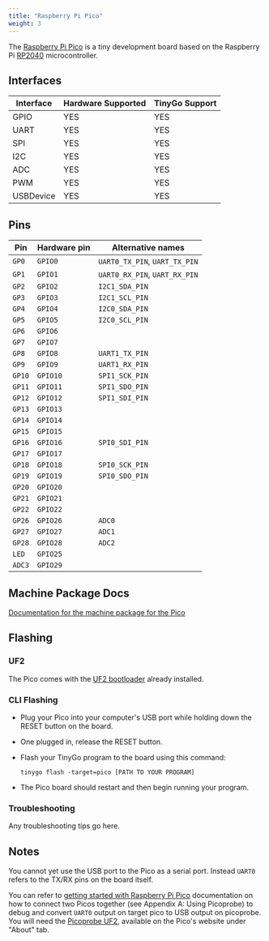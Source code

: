 ```yaml
---
title: "Raspberry Pi Pico"
weight: 3
---
```


The [Raspberry Pi Pico](https://www.raspberrypi.org/products/raspberry-pi-pico/) is a tiny development board based on the Raspberry Pi [RP2040](https://datasheets.raspberrypi.org/rp2040/rp2040-datasheet.pdf) microcontroller.

## Interfaces

| Interface | Hardware Supported | TinyGo Support |
| --------- | ------------- | ----- |
| GPIO      | YES | YES |
| UART      | YES | YES |
| SPI       | YES | YES |
| I2C       | YES | YES |
| ADC       | YES | YES |
| PWM       | YES | YES |
| USBDevice | YES | YES |

## Pins

| Pin               | Hardware pin | Alternative names |
| ----------------- | ------------ | ----------------- |
| `GP0`             | `GPIO0`      | `UART0_TX_PIN`, `UART_TX_PIN` |
| `GP1`             | `GPIO1`      | `UART0_RX_PIN`, `UART_RX_PIN` |
| `GP2`             | `GPIO2`      | `I2C1_SDA_PIN`    |
| `GP3`             | `GPIO3`      | `I2C1_SCL_PIN`    |
| `GP4`             | `GPIO4`      | `I2C0_SDA_PIN`    |
| `GP5`             | `GPIO5`      | `I2C0_SCL_PIN`    |
| `GP6`             | `GPIO6`      |                   |
| `GP7`             | `GPIO7`      |                   |
| `GP8`             | `GPIO8`      | `UART1_TX_PIN`    |
| `GP9`             | `GPIO9`      | `UART1_RX_PIN`    |
| `GP10`            | `GPIO10`     | `SPI1_SCK_PIN`    |
| `GP11`            | `GPIO11`     | `SPI1_SDO_PIN`    |
| `GP12`            | `GPIO12`     | `SPI1_SDI_PIN`    |
| `GP13`            | `GPIO13`     |                   |
| `GP14`            | `GPIO14`     |                   |
| `GP15`            | `GPIO15`     |                   |
| `GP16`            | `GPIO16`     | `SPI0_SDI_PIN`    |
| `GP17`            | `GPIO17`     |                   |
| `GP18`            | `GPIO18`     | `SPI0_SCK_PIN`    |
| `GP19`            | `GPIO19`     | `SPI0_SDO_PIN`    |
| `GP20`            | `GPIO20`     |                   |
| `GP21`            | `GPIO21`     |                   |
| `GP22`            | `GPIO22`     |                   |
| `GP26`            | `GPIO26`     | `ADC0`            |
| `GP27`            | `GPIO27`     | `ADC1`            |
| `GP28`            | `GPIO28`     | `ADC2`            |
| `LED`             | `GPIO25`     |                   |
| `ADC3`            | `GPIO29`     |                   |

## Machine Package Docs

[Documentation for the machine package for the Pico](../machine/pico)

## Flashing

### UF2

The Pico comes with the [UF2 bootloader](https://github.com/Microsoft/uf2) already installed.

### CLI Flashing

- Plug your Pico into your computer's USB port while holding down the RESET button on the board.
- One plugged in, release the RESET button.
- Flash your TinyGo program to the board using this command:

    ```shell
    tinygo flash -target=pico [PATH TO YOUR PROGRAM]
    ```

- The Pico board should restart and then begin running your program.

### Troubleshooting

Any troubleshooting tips go here.

## Notes

You cannot yet use the USB port to the Pico as a serial port. Instead `UART0` refers to the TX/RX pins on the board itself.

You can refer to [getting started with Raspberry Pi Pico](https://datasheets.raspberrypi.org/pico/getting-started-with-pico.pdf) documentation on how to connect two Picos together (see Appendix A: Using Picoprobe) to debug and convert `UART0` output on target pico to USB output on picoprobe. You will need the [Picoprobe UF2](https://www.raspberrypi.org/documentation/rp2040/getting-started/#board-specifications), available on the Pico's website under "About" tab.
